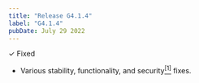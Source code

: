 ```yaml
---
title: "Release G4.1.4"
label: "G4.1.4"
pubDate: July 29 2022
---
```


✓ Fixed

* Various stability, functionality, and security[<sup>[1]</sup>](https://www.mozilla.org/en-US/security/advisories/mfsa2022-29/) fixes.
